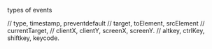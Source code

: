types of events

// type, timestamp, preventdefault
// target, toElement, srcElement
// currentTarget, 
// clientX, clientY, screenX, screenY.
// altkey, ctrlKey, shiftkey, keycode.

